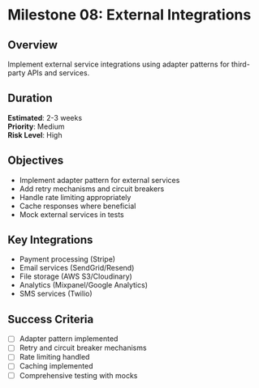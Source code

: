 # Milestone 08: External Integrations

## Overview
Implement external service integrations using adapter patterns for third-party APIs and services.

## Duration
**Estimated**: 2-3 weeks  
**Priority**: Medium  
**Risk Level**: High  

## Objectives
- Implement adapter pattern for external services
- Add retry mechanisms and circuit breakers
- Handle rate limiting appropriately
- Cache responses where beneficial
- Mock external services in tests

## Key Integrations
- Payment processing (Stripe)
- Email services (SendGrid/Resend)
- File storage (AWS S3/Cloudinary)
- Analytics (Mixpanel/Google Analytics)
- SMS services (Twilio)

## Success Criteria
- [ ] Adapter pattern implemented
- [ ] Retry and circuit breaker mechanisms
- [ ] Rate limiting handled
- [ ] Caching implemented
- [ ] Comprehensive testing with mocks
